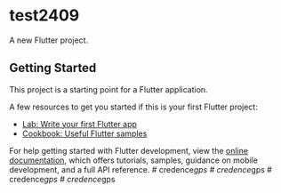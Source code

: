 # test2409

A new Flutter project.

## Getting Started

This project is a starting point for a Flutter application.

A few resources to get you started if this is your first Flutter project:

- [Lab: Write your first Flutter app](https://docs.flutter.dev/get-started/codelab)
- [Cookbook: Useful Flutter samples](https://docs.flutter.dev/cookbook)

For help getting started with Flutter development, view the
[online documentation](https://docs.flutter.dev/), which offers tutorials,
samples, guidance on mobile development, and a full API reference.
#   c r e d e n c e _ g p s  
 #   c r e d e n c e _ g p s  
 #   c r e d e n c e _ g p s  
 #   c r e d e n c e _ g p s  
 